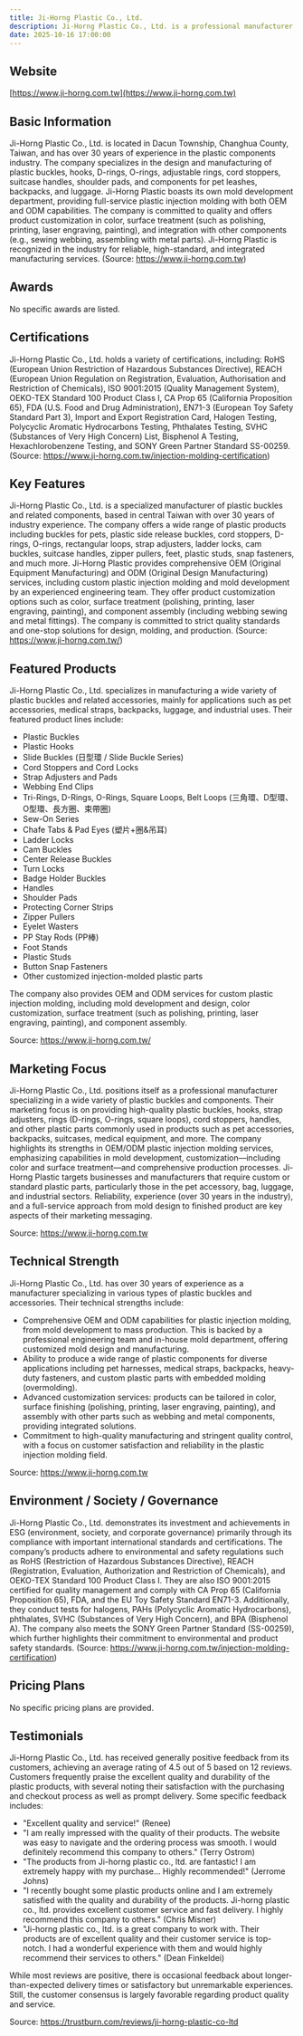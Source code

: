 ```yaml
---
title: Ji-Horng Plastic Co., Ltd.
description: Ji-Horng Plastic Co., Ltd. is a professional manufacturer based in central Taiwan specializing in the production of various types of plastic buckles and components, offering comprehensive OEM and ODM injection molding services for both standard and customized products.
date: 2025-10-16 17:00:00
---
```


## Website

[https://www.ji-horng.com.tw](https://www.ji-horng.com.tw)

## Basic Information

Ji-Horng Plastic Co., Ltd. is located in Dacun Township, Changhua County, Taiwan, and has over 30 years of experience in the plastic components industry. The company specializes in the design and manufacturing of plastic buckles, hooks, D-rings, O-rings, adjustable rings, cord stoppers, suitcase handles, shoulder pads, and components for pet leashes, backpacks, and luggage. Ji-Horng Plastic boasts its own mold development department, providing full-service plastic injection molding with both OEM and ODM capabilities. The company is committed to quality and offers product customization in color, surface treatment (such as polishing, printing, laser engraving, painting), and integration with other components (e.g., sewing webbing, assembling with metal parts). Ji-Horng Plastic is recognized in the industry for reliable, high-standard, and integrated manufacturing services.
(Source: https://www.ji-horng.com.tw)

## Awards

No specific awards are listed.

## Certifications

Ji-Horng Plastic Co., Ltd. holds a variety of certifications, including: RoHS (European Union Restriction of Hazardous Substances Directive), REACH (European Union Regulation on Registration, Evaluation, Authorisation and Restriction of Chemicals), ISO 9001:2015 (Quality Management System), OEKO-TEX Standard 100 Product Class I, CA Prop 65 (California Proposition 65), FDA (U.S. Food and Drug Administration), EN71-3 (European Toy Safety Standard Part 3), Import and Export Registration Card, Halogen Testing, Polycyclic Aromatic Hydrocarbons Testing, Phthalates Testing, SVHC (Substances of Very High Concern) List, Bisphenol A Testing, Hexachlorobenzene Testing, and SONY Green Partner Standard SS-00259.
(Source: https://www.ji-horng.com.tw/injection-molding-certification)

## Key Features

Ji-Horng Plastic Co., Ltd. is a specialized manufacturer of plastic buckles and related components, based in central Taiwan with over 30 years of industry experience. The company offers a wide range of plastic products including buckles for pets, plastic side release buckles, cord stoppers, D-rings, O-rings, rectangular loops, strap adjusters, ladder locks, cam buckles, suitcase handles, zipper pullers, feet, plastic studs, snap fasteners, and much more. Ji-Horng Plastic provides comprehensive OEM (Original Equipment Manufacturing) and ODM (Original Design Manufacturing) services, including custom plastic injection molding and mold development by an experienced engineering team. They offer product customization options such as color, surface treatment (polishing, printing, laser engraving, painting), and component assembly (including webbing sewing and metal fittings). The company is committed to strict quality standards and one-stop solutions for design, molding, and production.
(Source: https://www.ji-horng.com.tw/)

## Featured Products

Ji-Horng Plastic Co., Ltd. specializes in manufacturing a wide variety of plastic buckles and related accessories, mainly for applications such as pet accessories, medical straps, backpacks, luggage, and industrial uses. Their featured product lines include:

- Plastic Buckles
- Plastic Hooks
- Slide Buckles (日型環 / Slide Buckle Series)
- Cord Stoppers and Cord Locks
- Strap Adjusters and Pads
- Webbing End Clips
- Tri-Rings, D-Rings, O-Rings, Square Loops, Belt Loops (三角環、D型環、O型環、長方圈、束帶圈)
- Sew-On Series
- Chafe Tabs & Pad Eyes (塑片+圈&吊耳)
- Ladder Locks
- Cam Buckles
- Center Release Buckles
- Turn Locks
- Badge Holder Buckles
- Handles
- Shoulder Pads
- Protecting Corner Strips
- Zipper Pullers
- Eyelet Wasters
- PP Stay Rods (PP棒)
- Foot Stands
- Plastic Studs
- Button Snap Fasteners
- Other customized injection-molded plastic parts

The company also provides OEM and ODM services for custom plastic injection molding, including mold development and design, color customization, surface treatment (such as polishing, printing, laser engraving, painting), and component assembly.

Source: https://www.ji-horng.com.tw/

## Marketing Focus

Ji-Horng Plastic Co., Ltd. positions itself as a professional manufacturer specializing in a wide variety of plastic buckles and components. Their marketing focus is on providing high-quality plastic buckles, hooks, strap adjusters, rings (D-rings, O-rings, square loops), cord stoppers, handles, and other plastic parts commonly used in products such as pet accessories, backpacks, suitcases, medical equipment, and more. The company highlights its strengths in OEM/ODM plastic injection molding services, emphasizing capabilities in mold development, customization—including color and surface treatment—and comprehensive production processes. Ji-Horng Plastic targets businesses and manufacturers that require custom or standard plastic parts, particularly those in the pet accessory, bag, luggage, and industrial sectors. Reliability, experience (over 30 years in the industry), and a full-service approach from mold design to finished product are key aspects of their marketing messaging.

Source: https://www.ji-horng.com.tw

## Technical Strength

Ji-Horng Plastic Co., Ltd. has over 30 years of experience as a manufacturer specializing in various types of plastic buckles and accessories. Their technical strengths include:

- Comprehensive OEM and ODM capabilities for plastic injection molding, from mold development to mass production. This is backed by a professional engineering team and in-house mold department, offering customized mold design and manufacturing.
- Ability to produce a wide range of plastic components for diverse applications including pet harnesses, medical straps, backpacks, heavy-duty fasteners, and custom plastic parts with embedded molding (overmolding).
- Advanced customization services: products can be tailored in color, surface finishing (polishing, printing, laser engraving, painting), and assembly with other parts such as webbing and metal components, providing integrated solutions.
- Commitment to high-quality manufacturing and stringent quality control, with a focus on customer satisfaction and reliability in the plastic injection molding field.

Source: https://www.ji-horng.com.tw

## Environment / Society / Governance

Ji-Horng Plastic Co., Ltd. demonstrates its investment and achievements in ESG (environment, society, and corporate governance) primarily through its compliance with important international standards and certifications. The company’s products adhere to environmental and safety regulations such as RoHS (Restriction of Hazardous Substances Directive), REACH (Registration, Evaluation, Authorization and Restriction of Chemicals), and OEKO-TEX Standard 100 Product Class I. They are also ISO 9001:2015 certified for quality management and comply with CA Prop 65 (California Proposition 65), FDA, and the EU Toy Safety Standard EN71-3. Additionally, they conduct tests for halogens, PAHs (Polycyclic Aromatic Hydrocarbons), phthalates, SVHC (Substances of Very High Concern), and BPA (Bisphenol A). The company also meets the SONY Green Partner Standard (SS-00259), which further highlights their commitment to environmental and product safety standards.
(Source: https://www.ji-horng.com.tw/injection-molding-certification)

## Pricing Plans

No specific pricing plans are provided.

## Testimonials

Ji-Horng Plastic Co., Ltd. has received generally positive feedback from its customers, achieving an average rating of 4.5 out of 5 based on 12 reviews. Customers frequently praise the excellent quality and durability of the plastic products, with several noting their satisfaction with the purchasing and checkout process as well as prompt delivery. Some specific feedback includes:

- "Excellent quality and service!" (Renee)
- "I am really impressed with the quality of their products. The website was easy to navigate and the ordering process was smooth. I would definitely recommend this company to others." (Terry Ostrom)
- "The products from Ji-horng plastic co., ltd. are fantastic! I am extremely happy with my purchase... Highly recommended!" (Jerrome Johns)
- "I recently bought some plastic products online and I am extremely satisfied with the quality and durability of the products. Ji-horng plastic co., ltd. provides excellent customer service and fast delivery. I highly recommend this company to others." (Chris Misner)
- "Ji-horng plastic co., ltd. is a great company to work with. Their products are of excellent quality and their customer service is top-notch. I had a wonderful experience with them and would highly recommend their services to others." (Dean Finkeldei)

While most reviews are positive, there is occasional feedback about longer-than-expected delivery times or satisfactory but unremarkable experiences. Still, the customer consensus is largely favorable regarding product quality and service.

Source: https://trustburn.com/reviews/ji-horng-plastic-co-ltd